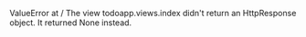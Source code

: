 


ValueError at /
The view todoapp.views.index didn't return an HttpResponse object. It returned None instead.